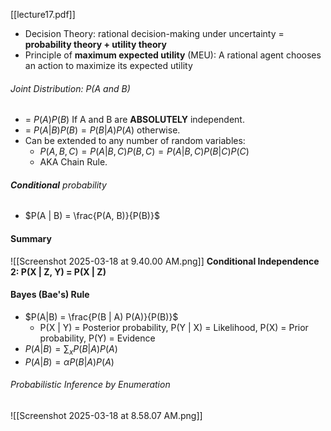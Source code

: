 [[lecture17.pdf]]

- Decision Theory: rational decision-making under uncertainty = **probability theory + utility theory**
- Principle of **maximum expected utility** (MEU): A rational agent chooses an action to maximize its expected utility
###### Joint Distribution: $P(A\text{ and }B)$
- = $P(A) P(B)$  If A and B are **ABSOLUTELY** independent.
- = $P(A|B) P(B) = P(B|A) P(A)$  otherwise.
- Can be extended to any number of random variables:
	- $P(A,B,C) = P(A|B,C)P(B,C) = P(A|B,C)P(B|C)P(C)$
	- AKA Chain Rule.
###### **Conditional** probability
- $P(A | B) = \frac{P(A, B)}{P(B)}$
#### Summary
![[Screenshot 2025-03-18 at 9.40.00 AM.png]] 
**Conditional Independence 2: P(X | Z, Y) = P(X | Z)**
#### Bayes (Bae's) Rule
-  $P(A|B) = \frac{P(B | A) P(A)}{P(B)}$
	- P(X | Y) = Posterior probability, P(Y | X) = Likelihood, P(X) = Prior probability, P(Y) = Evidence
- $P(A|B) = \sum_{x} P(B|A) P(A)$
-  $P(A|B) = \alpha P(B | A) P(A)$
###### Probabilistic Inference by Enumeration
![[Screenshot 2025-03-18 at 8.58.07 AM.png]]






